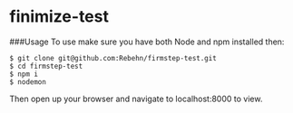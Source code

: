 # finimize-test
###Usage
To use make sure you have both Node and npm installed then:
```
$ git clone git@github.com:Rebehn/firmstep-test.git
$ cd firmstep-test
$ npm i
$ nodemon
```
Then open up your browser and navigate to localhost:8000 to view.